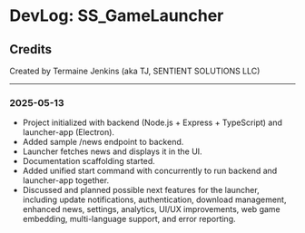 # DevLog: SS_GameLauncher

## Credits
Created by Termaine Jenkins (aka TJ, SENTIENT SOLUTIONS LLC)

---

### 2025-05-13
- Project initialized with backend (Node.js + Express + TypeScript) and launcher-app (Electron).
- Added sample /news endpoint to backend.
- Launcher fetches news and displays it in the UI.
- Documentation scaffolding started.
- Added unified start command with concurrently to run backend and launcher-app together.
- Discussed and planned possible next features for the launcher, including update notifications, authentication, download management, enhanced news, settings, analytics, UI/UX improvements, web game embedding, multi-language support, and error reporting. 